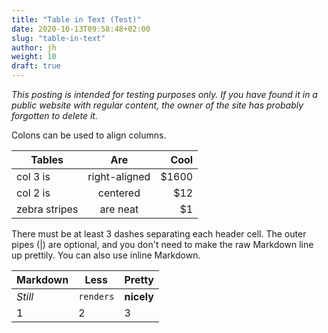 ```yaml
---
title: "Table in Text (Test)"
date: 2020-10-13T09:58:48+02:00
slug: "table-in-text"
author: jh
weight: 10
draft: true
---
```

*This posting is intended for testing purposes only. If you have found it in a public website with regular content, the owner of the site has probably forgotten to delete it.*

Colons can be used to align columns.

| Tables        | Are           | Cool  |
| ------------- |:-------------:| -----:|
| col 3 is      | right-aligned | $1600 |
| col 2 is      | centered      |   $12 |
| zebra stripes | are neat      |    $1 |

There must be at least 3 dashes separating each header cell.
The outer pipes (|) are optional, and you don't need to make the 
raw Markdown line up prettily. You can also use inline Markdown.

Markdown | Less | Pretty
--- | --- | ---
*Still* | `renders` | **nicely**
1 | 2 | 3

